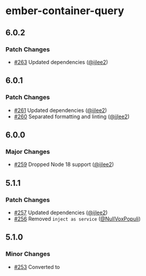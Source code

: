 # ember-container-query

## 6.0.2

### Patch Changes

- [#263](https://github.com/ijlee2/ember-container-query/pull/263) Updated dependencies ([@ijlee2](https://github.com/ijlee2))

## 6.0.1

### Patch Changes

- [#261](https://github.com/ijlee2/ember-container-query/pull/261) Updated dependencies ([@ijlee2](https://github.com/ijlee2))
- [#260](https://github.com/ijlee2/ember-container-query/pull/260) Separated formatting and linting ([@ijlee2](https://github.com/ijlee2))

## 6.0.0

### Major Changes

- [#259](https://github.com/ijlee2/ember-container-query/pull/259) Dropped Node 18 support ([@ijlee2](https://github.com/ijlee2))

## 5.1.1

### Patch Changes

- [#257](https://github.com/ijlee2/ember-container-query/pull/257) Updated dependencies ([@ijlee2](https://github.com/ijlee2))
- [#256](https://github.com/ijlee2/ember-container-query/pull/256) Removed `inject as service` ([@NullVoxPopuli](https://github.com/NullVoxPopuli))

## 5.1.0

### Minor Changes

- [#253](https://github.com/ijlee2/ember-container-query/pull/253) Converted <ContainerQuery> to <template> tag component ([@NullVoxPopuli](https://github.com/NullVoxPopuli))

### Patch Changes

- [#254](https://github.com/ijlee2/ember-container-query/pull/254) Updated dependencies ([@ijlee2](https://github.com/ijlee2))

## 5.0.15

### Patch Changes

- [#252](https://github.com/ijlee2/ember-container-query/pull/252) Updated dependencies ([@ijlee2](https://github.com/ijlee2))
- [#251](https://github.com/ijlee2/ember-container-query/pull/251) Simplified lint configurations ([@ijlee2](https://github.com/ijlee2))

## 5.0.14

### Patch Changes

- [#250](https://github.com/ijlee2/ember-container-query/pull/250) Updated eslint to v9 ([@ijlee2](https://github.com/ijlee2))
- [#249](https://github.com/ijlee2/ember-container-query/pull/249) Updated dependencies ([@ijlee2](https://github.com/ijlee2))

## 5.0.13

### Patch Changes

- [#248](https://github.com/ijlee2/ember-container-query/pull/248) Updated dependencies ([@ijlee2](https://github.com/ijlee2))

## 5.0.12

### Patch Changes

- [#244](https://github.com/ijlee2/ember-container-query/pull/244) Replaced .js with .ts in publicEntrypoints() ([@ijlee2](https://github.com/ijlee2))
- [#245](https://github.com/ijlee2/ember-container-query/pull/245) Made pnpm settings stricter ([@ijlee2](https://github.com/ijlee2))
- [#246](https://github.com/ijlee2/ember-container-query/pull/246) Updated development dependencies ([@ijlee2](https://github.com/ijlee2))

## 5.0.11 (2024-08-13)

### Internal

- `ember-container-query`
  - [#240](https://github.com/ijlee2/ember-container-query/pull/240) Replaced @types/ember\_\_\* with native types ([@ijlee2](https://github.com/ijlee2))
  - [#239](https://github.com/ijlee2/ember-container-query/pull/239) Updated dependencies ([@ijlee2](https://github.com/ijlee2))
  - [#234](https://github.com/ijlee2/ember-container-query/pull/234) Updated development dependencies ([@ijlee2](https://github.com/ijlee2))
- Other
  - [#238](https://github.com/ijlee2/ember-container-query/pull/238) Use pnpm@9 ([@ijlee2](https://github.com/ijlee2))

### Documentation

- [#236](https://github.com/ijlee2/ember-container-query/pull/236) Update CSS selector name in test helper ([@ijlee2](https://github.com/ijlee2))

### Committers: 1

- Isaac Lee ([@ijlee2](https://github.com/ijlee2))

## 5.0.10 (2024-06-07)

### Internal

- [#233](https://github.com/ijlee2/ember-container-query/pull/233) Updated dependencies (Part 2) ([@ijlee2](https://github.com/ijlee2))
- [#232](https://github.com/ijlee2/ember-container-query/pull/232) Updated dependencies ([@ijlee2](https://github.com/ijlee2))
- [#230](https://github.com/ijlee2/ember-container-query/pull/230) Replaced ember-source-channel-url with latest-version. Added ember-lts-5.8 scenario. ([@ijlee2](https://github.com/ijlee2))

### Documentation

- [#231](https://github.com/ijlee2/ember-container-query/pull/231) Create packages folder ([@ijlee2](https://github.com/ijlee2))
- [#230](https://github.com/ijlee2/ember-container-query/pull/230) Replaced ember-source-channel-url with latest-version. Added ember-lts-5.8 scenario. ([@ijlee2](https://github.com/ijlee2))

#### Committers: 1

- Isaac Lee ([@ijlee2](https://github.com/ijlee2))

## 5.0.9 (2024-05-17)

### Internal

- [#229](https://github.com/ijlee2/ember-container-query/pull/229) Updated dependencies ([@ijlee2](https://github.com/ijlee2))

### Committers: 1

- Isaac Lee ([@ijlee2](https://github.com/ijlee2))

## 5.0.8 (2024-04-22)

### Internal

- [#227](https://github.com/ijlee2/ember-container-query/pull/227) Updated dependencies ([@ijlee2](https://github.com/ijlee2))

### Committers: 1

- Isaac Lee ([@ijlee2](https://github.com/ijlee2))

## 5.0.7 (2024-02-19)

### Documentation

- [#226](https://github.com/ijlee2/ember-container-query/pull/226) Removed flaky assertions ([@ijlee2](https://github.com/ijlee2))

### Internal

- [#224](https://github.com/ijlee2/ember-container-query/pull/224) Updated project dependencies ([@ijlee2](https://github.com/ijlee2))

### Committers: 1

- Isaac Lee ([@ijlee2](https://github.com/ijlee2))

## 5.0.6 (2024-01-05)

### Bug Fix

- [#223](https://github.com/ijlee2/ember-container-query/pull/223) Updated decorator-transforms to address an issue with version skew ([@ijlee2](https://github.com/ijlee2))

### Committers: 1

- Isaac Lee ([@ijlee2](https://github.com/ijlee2))

## 5.0.5 (2024-01-04)

### Bug Fix

- [#220](https://github.com/ijlee2/ember-container-query/pull/220) Reverted the unintended change to ember-modifier support ([@ijlee2](https://github.com/ijlee2))

### Internal

- [#222](https://github.com/ijlee2/ember-container-query/pull/222) Updated copyright information ([@ijlee2](https://github.com/ijlee2))
- [#221](https://github.com/ijlee2/ember-container-query/pull/221) Updated dependencies ([@ijlee2](https://github.com/ijlee2))
- [#219](https://github.com/ijlee2/ember-container-query/pull/219) Added ember-lts-5.4 to ember-try scenarios ([@ijlee2](https://github.com/ijlee2))

### Committers: 1

- Isaac Lee ([@ijlee2](https://github.com/ijlee2))

## 5.0.4 (2023-12-20)

### Internal

- [#218](https://github.com/ijlee2/ember-container-query/pull/218) Updated lint-related packages ([@ijlee2](https://github.com/ijlee2))
- [#217](https://github.com/ijlee2/ember-container-query/pull/217) Downstreamed changes from @embroider/addon-blueprint@2.11.0 ([@ijlee2](https://github.com/ijlee2))

### Committers: 1

- Isaac Lee ([@ijlee2](https://github.com/ijlee2))

## 5.0.3 (2023-12-18)

### Internal

- [#216](https://github.com/ijlee2/ember-container-query/pull/216) Updated dependencies ([@ijlee2](https://github.com/ijlee2))

### Committers: 1

- Isaac Lee ([@ijlee2](https://github.com/ijlee2))

## 5.0.2 (2023-11-07)

### Internal

- [#215](https://github.com/ijlee2/ember-container-query/pull/215) Downstreamed changes from @embroider/addon-blueprint@2.7.0 ([@ijlee2](https://github.com/ijlee2))
- [#214](https://github.com/ijlee2/ember-container-query/pull/214) Updated project dependencies ([@ijlee2](https://github.com/ijlee2))
- [#213](https://github.com/ijlee2/ember-container-query/pull/213) Updated development dependencies ([@ijlee2](https://github.com/ijlee2))

### Committers: 1

- Isaac Lee ([@ijlee2](https://github.com/ijlee2))

## 5.0.1 (2023-10-15)

### Internal

- [#211](https://github.com/ijlee2/ember-container-query/pull/211) Updated dependencies ([@ijlee2](https://github.com/ijlee2))

### Documentation

- [#212](https://github.com/ijlee2/ember-container-query/pull/212) Updated docs and test apps ([@ijlee2](https://github.com/ijlee2))

### Committers: 1

- Isaac Lee ([@ijlee2](https://github.com/ijlee2))

## 5.0.0 (2023-09-14)

### Breaking Change

- [#210](https://github.com/ijlee2/ember-container-query/pull/210) Dropped Node 16 support ([@ijlee2](https://github.com/ijlee2))

### Committers: 1

- Isaac Lee ([@ijlee2](https://github.com/ijlee2))

## 4.1.0 (2023-09-14)

### Internal

- [#209](https://github.com/ijlee2/ember-container-query/pull/209) Updated ember-element-helper to v0.8.4 ([@ijlee2](https://github.com/ijlee2))

### Committers: 1

- Isaac Lee ([@ijlee2](https://github.com/ijlee2))

## 4.0.6 (2023-09-14)

### Bug Fix

- [#208](https://github.com/ijlee2/ember-container-query/pull/208) Updated dependencies ([@ijlee2](https://github.com/ijlee2))

### Internal

- [#208](https://github.com/ijlee2/ember-container-query/pull/208) Updated dependencies ([@ijlee2](https://github.com/ijlee2))

### Committers: 1

- Isaac Lee ([@ijlee2](https://github.com/ijlee2))

## 4.0.5 (2023-08-01)

### Bug Fix

- [#204](https://github.com/ijlee2/ember-container-query/pull/204) Downstreamed bug fix from @embroider/addon-blueprint#155 ([@ijlee2](https://github.com/ijlee2))

### Internal

- [#206](https://github.com/ijlee2/ember-container-query/pull/206) Updated ember-element-helper to v0.7.1 ([@ijlee2](https://github.com/ijlee2))
- [#205](https://github.com/ijlee2/ember-container-query/pull/205) Updated lint-related packages ([@ijlee2](https://github.com/ijlee2))
- [#203](https://github.com/ijlee2/ember-container-query/pull/203) Remove rollup-plugin-ts ([@ijlee2](https://github.com/ijlee2))
- [#201](https://github.com/ijlee2/ember-container-query/pull/201) Added Ember 4.12 LTS to ember-try scenarios ([@ijlee2](https://github.com/ijlee2))
- [#200](https://github.com/ijlee2/ember-container-query/pull/200) Updated @ember/test-helpers to v3 ([@ijlee2](https://github.com/ijlee2))

### Documentation

- [#201](https://github.com/ijlee2/ember-container-query/pull/201) Added Ember 4.12 LTS to ember-try scenarios ([@ijlee2](https://github.com/ijlee2))

### Committers: 1

- Isaac Lee ([@ijlee2](https://github.com/ijlee2))

## 4.0.4 (2023-06-13)

### Internal

- [#199](https://github.com/ijlee2/ember-container-query/pull/199) Updated development dependencies ([@ijlee2](https://github.com/ijlee2))

### Committers: 1

- Isaac Lee ([@ijlee2](https://github.com/ijlee2))

## 4.0.3 (2023-06-07)

### Internal

- [#198](https://github.com/ijlee2/ember-container-query/pull/198) Updated dependencies ([@ijlee2](https://github.com/ijlee2))
- [#197](https://github.com/ijlee2/ember-container-query/pull/197) Update Babel packages ([@ijlee2](https://github.com/ijlee2))
- [#196](https://github.com/ijlee2/ember-container-query/pull/196) Updated development dependencies ([@ijlee2](https://github.com/ijlee2))
- [#195](https://github.com/ijlee2/ember-container-query/pull/195) Addressed syntax deprecation from @babel/plugin-proposal-decorators ([@ijlee2](https://github.com/ijlee2))
- [#193](https://github.com/ijlee2/ember-container-query/pull/193) Patched #192 ([@ijlee2](https://github.com/ijlee2))

### Committers: 1

- Isaac Lee ([@ijlee2](https://github.com/ijlee2))

## 4.0.2 (2023-05-23)

### Internal

- [#192](https://github.com/ijlee2/ember-container-query/pull/192) Updated @embroider packages ([@ijlee2](https://github.com/ijlee2))

### Committers: 1

- Isaac Lee ([@ijlee2](https://github.com/ijlee2))

## 4.0.1 (2023-05-17)

### Internal

- [#191](https://github.com/ijlee2/ember-container-query/pull/191) Updated development dependencies ([@ijlee2](https://github.com/ijlee2))
- [#190](https://github.com/ijlee2/ember-container-query/pull/190) Updated ember-modifier to v4.1.0 ([@ijlee2](https://github.com/ijlee2))
- [#189](https://github.com/ijlee2/ember-container-query/pull/189) Migrated to pnpm ([@ijlee2](https://github.com/ijlee2))

### Documentation

- [#188](https://github.com/ijlee2/ember-container-query/pull/188) Generalized how webpack checks if a stylesheet comes from us (host app) or them (some package) ([@ijlee2](https://github.com/ijlee2))

### Committers: 1

- Isaac Lee ([@ijlee2](https://github.com/ijlee2))

## 4.0.0 (2023-05-01)

### Breaking Change

- [#187](https://github.com/ijlee2/ember-container-query/pull/187) Dropped support for Ember 3.28 and Node 14 ([@ijlee2](https://github.com/ijlee2))
- [#163](https://github.com/ijlee2/ember-container-query/pull/163) Remove ember-test-selectors from dependencies ([@ijlee2](https://github.com/ijlee2))
- [#152](https://github.com/ijlee2/ember-container-query/pull/152) Removed the deprecated helpers ([@ijlee2](https://github.com/ijlee2))
- [#151](https://github.com/ijlee2/ember-container-query/pull/151) Migrated to v2 addon format ([@ijlee2](https://github.com/ijlee2))

### Bug Fix

- [#157](https://github.com/ijlee2/ember-container-query/pull/157) Downstreamed changes from ember-codemod-v1-to-v2 ([@ijlee2](https://github.com/ijlee2))

### Enhancement

- [#178](https://github.com/ijlee2/ember-container-query/pull/178) Reexported types from modifiers/container-query.ts in index.ts ([@ijlee2](https://github.com/ijlee2))
- [#151](https://github.com/ijlee2/ember-container-query/pull/151) Migrated to v2 addon format ([@ijlee2](https://github.com/ijlee2))

### Internal

- [#185](https://github.com/ijlee2/ember-container-query/pull/185) Updated development dependencies and CONTRIBUTING.md ([@ijlee2](https://github.com/ijlee2))
- [#175](https://github.com/ijlee2/ember-container-query/pull/175) Updated configuration files to match Ember v4.12 blueprint ([@ijlee2](https://github.com/ijlee2))
- [#172](https://github.com/ijlee2/ember-container-query/pull/172) Updated ember-source to v4.12.0 ([@ijlee2](https://github.com/ijlee2))
- [#169](https://github.com/ijlee2/ember-container-query/pull/169) Updated development dependencies. Patched unused and missing styles. ([@ijlee2](https://github.com/ijlee2))
- [#167](https://github.com/ijlee2/ember-container-query/pull/167) Remove ember-css-modules ([@ijlee2](https://github.com/ijlee2), [@buschtoens](https://github.com/buschtoens))
- [#166](https://github.com/ijlee2/ember-container-query/pull/166) Updated development dependencies ([@ijlee2](https://github.com/ijlee2))
- [#164](https://github.com/ijlee2/ember-container-query/pull/164) Updated development dependencies ([@ijlee2](https://github.com/ijlee2))
- [#163](https://github.com/ijlee2/ember-container-query/pull/163) Remove ember-test-selectors from dependencies ([@ijlee2](https://github.com/ijlee2))
- [#162](https://github.com/ijlee2/ember-container-query/pull/162) Updated ember-modifier to v4 ([@ijlee2](https://github.com/ijlee2))
- [#161](https://github.com/ijlee2/ember-container-query/pull/161) Updated development dependencies to the latest version ([@ijlee2](https://github.com/ijlee2))
- [#154](https://github.com/ijlee2/ember-container-query/pull/154) Updated development dependencies to their latest version ([@ijlee2](https://github.com/ijlee2))
- [#150](https://github.com/ijlee2/ember-container-query/pull/150) Removed ember-named-blocks-polyfill ([@ijlee2](https://github.com/ijlee2))

### Documentation

- [#186](https://github.com/ijlee2/ember-container-query/pull/186) Sync apps with those from embroider-css-modules ([@ijlee2](https://github.com/ijlee2))
- [#185](https://github.com/ijlee2/ember-container-query/pull/185) Updated development dependencies and CONTRIBUTING.md ([@ijlee2](https://github.com/ijlee2))
- [#184](https://github.com/ijlee2/ember-container-query/pull/184) Updated <Ui::Form::Field> to be a <template>-tag component ([@opatajoshua](https://github.com/opatajoshua))
- [#183](https://github.com/ijlee2/ember-container-query/pull/183) Updated <Products::Product::Card> to be a template-only component ([@opatajoshua](https://github.com/opatajoshua))
- [#182](https://github.com/ijlee2/ember-container-query/pull/182) Updated <Ui::Form::Information> to be a template-only component ([@opatajoshua](https://github.com/opatajoshua))
- [#181](https://github.com/ijlee2/ember-container-query/pull/181) Updated <Products::Product::Image> to be a template-only component ([@opatajoshua](https://github.com/opatajoshua))
- [#180](https://github.com/ijlee2/ember-container-query/pull/180) Updated <Ui::Page> to be a template-only component ([@opatajoshua](https://github.com/opatajoshua))
- [#179](https://github.com/ijlee2/ember-container-query/pull/179) Add examples of <template>-tag components ([@ijlee2](https://github.com/ijlee2))
- [#177](https://github.com/ijlee2/ember-container-query/pull/177) Updated README ([@ijlee2](https://github.com/ijlee2))
- [#173](https://github.com/ijlee2/ember-container-query/pull/173) Set up ember-template-imports ([@ijlee2](https://github.com/ijlee2))
- [#171](https://github.com/ijlee2/ember-container-query/pull/171) Renamed component signatures ([@ijlee2](https://github.com/ijlee2))
- [#170](https://github.com/ijlee2/ember-container-query/pull/170) Updated TypeScript syntax ([@ijlee2](https://github.com/ijlee2))
- [#165](https://github.com/ijlee2/ember-container-query/pull/165) Separated docs and test apps ([@ijlee2](https://github.com/ijlee2))
- [#160](https://github.com/ijlee2/ember-container-query/pull/160) Investigated how styles are applied in the consuming app ([@ijlee2](https://github.com/ijlee2))
- [#155](https://github.com/ijlee2/ember-container-query/pull/155) Weakened image source assertions ([@ijlee2](https://github.com/ijlee2))
- [#149](https://github.com/ijlee2/ember-container-query/pull/149) Refactor types ([@ijlee2](https://github.com/ijlee2))

### Committers: 3

- Isaac Lee ([@ijlee2](https://github.com/ijlee2))
- Jan Buschtöns ([@buschtoens](https://github.com/buschtoens))
- Opata Joshua ([@opatajoshua](https://github.com/opatajoshua))

## 4.0.0-alpha.6 (2023-04-10)

### Internal

- [#167](https://github.com/ijlee2/ember-container-query/pull/167) Remove ember-css-modules ([@ijlee2](https://github.com/ijlee2), [@buschtoens](https://github.com/buschtoens))
- [#172](https://github.com/ijlee2/ember-container-query/pull/172) Updated ember-source to v4.12.0 ([@ijlee2](https://github.com/ijlee2))
- [#169](https://github.com/ijlee2/ember-container-query/pull/169) Updated development dependencies. Patched unused and missing styles. ([@ijlee2](https://github.com/ijlee2))
- [#166](https://github.com/ijlee2/ember-container-query/pull/166) Updated development dependencies ([@ijlee2](https://github.com/ijlee2))

### Documentation

- [#171](https://github.com/ijlee2/ember-container-query/pull/171) Renamed component signatures ([@ijlee2](https://github.com/ijlee2))
- [#170](https://github.com/ijlee2/ember-container-query/pull/170) Updated TypeScript syntax ([@ijlee2](https://github.com/ijlee2))

### Committers: 2

- Isaac Lee ([@ijlee2](https://github.com/ijlee2))
- Jan Buschtöns ([@buschtoens](https://github.com/buschtoens))

## 4.0.0-alpha.5 (2023-03-08)

### Internal

- [#164](https://github.com/ijlee2/ember-container-query/pull/164) Updated development dependencies ([@ijlee2](https://github.com/ijlee2))

### Documentation

- [#165](https://github.com/ijlee2/ember-container-query/pull/165) Separated docs and test apps ([@ijlee2](https://github.com/ijlee2))

### Committers: 1

- Isaac Lee ([@ijlee2](https://github.com/ijlee2))

## 4.0.0-alpha.4 (2023-03-02)

### Breaking Change

- [#163](https://github.com/ijlee2/ember-container-query/pull/163) Remove ember-test-selectors from dependencies ([@ijlee2](https://github.com/ijlee2))

### Internal

- [#163](https://github.com/ijlee2/ember-container-query/pull/163) Remove ember-test-selectors from dependencies ([@ijlee2](https://github.com/ijlee2))

### Committers: 1

- Isaac Lee ([@ijlee2](https://github.com/ijlee2))

## 4.0.0-alpha.3 (2023-03-02)

### Internal

- [#162](https://github.com/ijlee2/ember-container-query/pull/162) Updated ember-modifier to v4 ([@ijlee2](https://github.com/ijlee2))
- [#161](https://github.com/ijlee2/ember-container-query/pull/161) Updated development dependencies to the latest version ([@ijlee2](https://github.com/ijlee2))

### Documentation

- [#160](https://github.com/ijlee2/ember-container-query/pull/160) Investigated how styles are applied in the consuming app ([@ijlee2](https://github.com/ijlee2))

### Committers: 1

- Isaac Lee ([@ijlee2](https://github.com/ijlee2))

## 4.0.0-alpha.2 (2023-02-06)

### Bug Fix

- [#157](https://github.com/ijlee2/ember-container-query/pull/157) Downstreamed changes from ember-codemod-v1-to-v2 ([@ijlee2](https://github.com/ijlee2))

### Committers: 1

- Isaac Lee ([@ijlee2](https://github.com/ijlee2))

## 4.0.0-alpha.1 (2023-01-20)

### Documentation

- [#155](https://github.com/ijlee2/ember-container-query/pull/155) Weakened image source assertions ([@ijlee2](https://github.com/ijlee2))

### Committers: 1

- Isaac Lee ([@ijlee2](https://github.com/ijlee2))

## 4.0.0-alpha.0 (2023-01-20)

### Breaking Change

- [#152](https://github.com/ijlee2/ember-container-query/pull/152) Removed the deprecated helpers ([@ijlee2](https://github.com/ijlee2))
- [#151](https://github.com/ijlee2/ember-container-query/pull/151) Migrated to v2 addon format ([@ijlee2](https://github.com/ijlee2))

### Enhancement

- [#151](https://github.com/ijlee2/ember-container-query/pull/151) Migrated to v2 addon format ([@ijlee2](https://github.com/ijlee2))

### Internal

- [#154](https://github.com/ijlee2/ember-container-query/pull/154) Updated development dependencies to their latest version ([@ijlee2](https://github.com/ijlee2))
- [#150](https://github.com/ijlee2/ember-container-query/pull/150) Removed ember-named-blocks-polyfill ([@ijlee2](https://github.com/ijlee2))

### Documentation

- [#149](https://github.com/ijlee2/ember-container-query/pull/149) Refactor types ([@ijlee2](https://github.com/ijlee2))

### Committers: 1

- Isaac Lee ([@ijlee2](https://github.com/ijlee2))

## 3.2.0 (2023-01-05)

### Enhancement

- [#147](https://github.com/ijlee2/ember-container-query/pull/147) Use relative paths whenever possible ([@ijlee2](https://github.com/ijlee2))
- [#130](https://github.com/ijlee2/ember-container-query/pull/130) Add easier imports from strict mode users ([@NullVoxPopuli](https://github.com/NullVoxPopuli))
- [#146](https://github.com/ijlee2/ember-container-query/pull/146) Renamed the helpers by dropping the cq prefix ([@ijlee2](https://github.com/ijlee2))

### Internal

- [#148](https://github.com/ijlee2/ember-container-query/pull/148) Updated development dependencies ([@ijlee2](https://github.com/ijlee2))

### Committers: 2

- Isaac Lee ([@ijlee2](https://github.com/ijlee2))
- [@NullVoxPopuli](https://github.com/NullVoxPopuli)

## 3.1.0 (2022-12-20)

### Enhancement

- [#140](https://github.com/ijlee2/ember-container-query/pull/140) Add Glint signatures ([@ijlee2](https://github.com/ijlee2))

### Internal

- [#145](https://github.com/ijlee2/ember-container-query/pull/145) Updated development dependencies to their latest version ([@ijlee2](https://github.com/ijlee2))
- [#141](https://github.com/ijlee2/ember-container-query/pull/141) Glint demo app ([@ijlee2](https://github.com/ijlee2))
- [#140](https://github.com/ijlee2/ember-container-query/pull/140) Add Glint signatures ([@ijlee2](https://github.com/ijlee2))

### Documentation

- [#141](https://github.com/ijlee2/ember-container-query/pull/141) Glint demo app ([@ijlee2](https://github.com/ijlee2))
- [#140](https://github.com/ijlee2/ember-container-query/pull/140) Add Glint signatures ([@ijlee2](https://github.com/ijlee2))

### Committers: 1

- Isaac Lee ([@ijlee2](https://github.com/ijlee2))
- Thanks to [@NullVoxPopuli](https://github.com/NullVoxPopuli), [@denisclark](https://github.com/denisclark), [@gossi](https://github.com/gossi), and [@buschtoens](https://github.com/buschtoens) for their help with [#140](https://github.com/ijlee2/ember-container-query/pull/140)

## 3.0.0 (2022-12-15)

### Breaking Change

- [#135](https://github.com/ijlee2/ember-container-query/pull/135) Documented {{container-query}} modifier. Dropped support for Node 12 and Ember 3.24. ([@ijlee2](https://github.com/ijlee2))

### Internal

- [#142](https://github.com/ijlee2/ember-container-query/pull/142) Updated development dependencies ([@ijlee2](https://github.com/ijlee2))
- [#138](https://github.com/ijlee2/ember-container-query/pull/138) Updated development dependencies ([@ijlee2](https://github.com/ijlee2))
- [#137](https://github.com/ijlee2/ember-container-query/pull/137) Updated demo app ([@ijlee2](https://github.com/ijlee2))
- [#136](https://github.com/ijlee2/ember-container-query/pull/136) Reinstalled ember-cli-typescript ([@ijlee2](https://github.com/ijlee2))
- [#135](https://github.com/ijlee2/ember-container-query/pull/135) Documented {{container-query}} modifier. Dropped support for Node 12 and Ember 3.24. ([@ijlee2](https://github.com/ijlee2))
- [#131](https://github.com/ijlee2/ember-container-query/pull/131) Remove ember-cli-typescript. Enable enableTypeScriptTransform instead. ([@ijlee2](https://github.com/ijlee2))

### Documentation

- [#137](https://github.com/ijlee2/ember-container-query/pull/137) Updated demo app ([@ijlee2](https://github.com/ijlee2))
- [#135](https://github.com/ijlee2/ember-container-query/pull/135) Documented {{container-query}} modifier. Dropped support for Node 12 and Ember 3.24. ([@ijlee2](https://github.com/ijlee2))
- [#134](https://github.com/ijlee2/ember-container-query/pull/134) Refactor tests ([@ijlee2](https://github.com/ijlee2))

### Committers: 1

- Isaac Lee ([@ijlee2](https://github.com/ijlee2))

## 3.0.0-alpha.0 (2022-12-13)

### Breaking Change

- [#135](https://github.com/ijlee2/ember-container-query/pull/135) Documented {{container-query}} modifier. Dropped support for Node 12 and Ember 3.24. ([@ijlee2](https://github.com/ijlee2))

### Internal

- [#138](https://github.com/ijlee2/ember-container-query/pull/138) Updated development dependencies ([@ijlee2](https://github.com/ijlee2))
- [#137](https://github.com/ijlee2/ember-container-query/pull/137) Updated demo app ([@ijlee2](https://github.com/ijlee2))
- [#136](https://github.com/ijlee2/ember-container-query/pull/136) Reinstalled ember-cli-typescript ([@ijlee2](https://github.com/ijlee2))
- [#135](https://github.com/ijlee2/ember-container-query/pull/135) Documented {{container-query}} modifier. Dropped support for Node 12 and Ember 3.24. ([@ijlee2](https://github.com/ijlee2))
- [#131](https://github.com/ijlee2/ember-container-query/pull/131) Remove ember-cli-typescript. Enable enableTypeScriptTransform instead. ([@ijlee2](https://github.com/ijlee2))

### Documentation

- [#137](https://github.com/ijlee2/ember-container-query/pull/137) Updated demo app ([@ijlee2](https://github.com/ijlee2))
- [#135](https://github.com/ijlee2/ember-container-query/pull/135) Documented {{container-query}} modifier. Dropped support for Node 12 and Ember 3.24. ([@ijlee2](https://github.com/ijlee2))
- [#134](https://github.com/ijlee2/ember-container-query/pull/134) Refactor tests ([@ijlee2](https://github.com/ijlee2))

### Committers: 1

- Isaac Lee ([@ijlee2](https://github.com/ijlee2))

## 2.1.1 (2022-12-02)

### Bug Fix

- [#128](https://github.com/ijlee2/ember-container-query/pull/128) Replaced @ember/render-modifiers with ember-modifier ([@ijlee2](https://github.com/ijlee2))
- [#126](https://github.com/ijlee2/ember-container-query/pull/126) Listed ember-test-selectors as a dependency ([@ijlee2](https://github.com/ijlee2))

### Enhancement

- [#128](https://github.com/ijlee2/ember-container-query/pull/128) Replaced @ember/render-modifiers with ember-modifier ([@ijlee2](https://github.com/ijlee2))

### Internal

- [#133](https://github.com/ijlee2/ember-container-query/pull/133) Addressed ember-modifier deprecations ([@ijlee2](https://github.com/ijlee2))
- [#132](https://github.com/ijlee2/ember-container-query/pull/132) Updated dependencies to their latest version ([@ijlee2](https://github.com/ijlee2))
- [#128](https://github.com/ijlee2/ember-container-query/pull/128) Replaced @ember/render-modifiers with ember-modifier ([@ijlee2](https://github.com/ijlee2))
- [#125](https://github.com/ijlee2/ember-container-query/pull/125) Updated dependencies to their latest version ([@ijlee2](https://github.com/ijlee2))
- [#124](https://github.com/ijlee2/ember-container-query/pull/124) Installed stylelint to help with maintaining the demo app ([@ijlee2](https://github.com/ijlee2))

### Committers: 1

- Isaac Lee ([@ijlee2](https://github.com/ijlee2))

## 2.1.0 (2022-06-03)

### Enhancement

- [#119](https://github.com/ijlee2/ember-container-query/pull/119) Introduced TypeScript (Part 3) ([@ijlee2](https://github.com/ijlee2))

### Internal

- [#123](https://github.com/ijlee2/ember-container-query/pull/123) Updated GitHub actions to v3 ([@ijlee2](https://github.com/ijlee2))
- [#122](https://github.com/ijlee2/ember-container-query/pull/122) Updated Node version in CI to 16 ([@ijlee2](https://github.com/ijlee2))
- [#121](https://github.com/ijlee2/ember-container-query/pull/121) Updated ember-on-resize-modifier to v1.1.0 ([@ijlee2](https://github.com/ijlee2))
- [#117](https://github.com/ijlee2/ember-container-query/pull/117) Updated dependencies to their latest version ([@ijlee2](https://github.com/ijlee2))
- [#115](https://github.com/ijlee2/ember-container-query/pull/115) Updated eslint to v8 ([@ijlee2](https://github.com/ijlee2))

### Documentation

- [#120](https://github.com/ijlee2/ember-container-query/pull/120) Introduced TypeScript (Part 4) ([@ijlee2](https://github.com/ijlee2))
- [#118](https://github.com/ijlee2/ember-container-query/pull/118) Introduced TypeScript (Part 2) ([@ijlee2](https://github.com/ijlee2))
- [#114](https://github.com/ijlee2/ember-container-query/pull/114) Introduced TypeScript (Part 1) ([@ijlee2](https://github.com/ijlee2))
- [#116](https://github.com/ijlee2/ember-container-query/pull/116) Updated demo app ([@ijlee2](https://github.com/ijlee2))

### Committers: 1

- Isaac Lee ([@ijlee2](https://github.com/ijlee2))

## 2.0.2 (2022-04-25)

### Bug Fix

- [#113](https://github.com/ijlee2/ember-container-query/pull/113) Removed named exports for helpers ([@ijlee2](https://github.com/ijlee2))

### Committers: 1

- Isaac Lee ([@ijlee2](https://github.com/ijlee2))

## 2.0.1 (2022-04-25)

### Bug Fix

- [#111](https://github.com/ijlee2/ember-container-query/pull/111) Added named exports for helpers ([@ijlee2](https://github.com/ijlee2))

### Documentation

- [#112](https://github.com/ijlee2/ember-container-query/pull/112) Enabled ember-beta scenario ([@ijlee2](https://github.com/ijlee2))
- [#110](https://github.com/ijlee2/ember-container-query/pull/110) Refactored <Ui::Form> components in the demo app ([@ijlee2](https://github.com/ijlee2))

### Committers: 1

- Isaac Lee ([@ijlee2](https://github.com/ijlee2))

## 2.0.0 (2022-04-09)

### Breaking Change

- [#106](https://github.com/ijlee2/ember-container-query/pull/106) Dropped support for 3.20 LTS ([@ijlee2](https://github.com/ijlee2))
- [#94](https://github.com/ijlee2/ember-container-query/pull/94) Dropped support for Node 10 ([@ijlee2](https://github.com/ijlee2))
- [#93](https://github.com/ijlee2/ember-container-query/pull/93) Dropped support for 3.16 LTS ([@ijlee2](https://github.com/ijlee2))

### Internal

- [#108](https://github.com/ijlee2/ember-container-query/pull/108) Updated dependencies to their latest version ([@ijlee2](https://github.com/ijlee2))
- [#74](https://github.com/ijlee2/ember-container-query/pull/74) Replaced ember-did-resize-modifier with ember-on-resize-modifier ([@st-h](https://github.com/st-h))
- [#100](https://github.com/ijlee2/ember-container-query/pull/100) Updated development dependencies to their latest version ([@ijlee2](https://github.com/ijlee2))
- [#97](https://github.com/ijlee2/ember-container-query/pull/97) Updated ember-source to v3.28.6 ([@ijlee2](https://github.com/ijlee2))
- [#96](https://github.com/ijlee2/ember-container-query/pull/96) Updated dependencies to their latest version ([@ijlee2](https://github.com/ijlee2))

### Documentation

- [#109](https://github.com/ijlee2/ember-container-query/pull/109) Updated the demo app ([@ijlee2](https://github.com/ijlee2))
- [#104](https://github.com/ijlee2/ember-container-query/pull/104) Updated style and tests for demo app ([@ijlee2](https://github.com/ijlee2))
- [#102](https://github.com/ijlee2/ember-container-query/pull/102) Removed @percy/exec-action (deprecated) ([@ijlee2](https://github.com/ijlee2))
- [#103](https://github.com/ijlee2/ember-container-query/pull/103) Applied timeout to all rendering and application tests ([@ijlee2](https://github.com/ijlee2))
- [#101](https://github.com/ijlee2/ember-container-query/pull/101) Added a form example to the demo app ([@ijlee2](https://github.com/ijlee2))
- [#99](https://github.com/ijlee2/ember-container-query/pull/99) Replaced custom caching strategy with one built into @actions/setup-node ([@ijlee2](https://github.com/ijlee2))

### Committers: 2

- Isaac Lee ([@ijlee2](https://github.com/ijlee2))
- Steve ([@st-h](https://github.com/st-h))

## 2.0.0-alpha.0 (2021-12-12)

### Breaking Change

- [#94](https://github.com/ijlee2/ember-container-query/pull/94) Dropped support for Node 10 ([@ijlee2](https://github.com/ijlee2))
- [#93](https://github.com/ijlee2/ember-container-query/pull/93) Dropped support for 3.16 LTS ([@ijlee2](https://github.com/ijlee2))

### Internal

- [#74](https://github.com/ijlee2/ember-container-query/pull/74) Replaced ember-did-resize-modifier with ember-on-resize-modifier ([@st-h](https://github.com/st-h))
- [#100](https://github.com/ijlee2/ember-container-query/pull/100) Updated development dependencies to their latest version ([@ijlee2](https://github.com/ijlee2))
- [#97](https://github.com/ijlee2/ember-container-query/pull/97) Updated ember-source to v3.28.6 ([@ijlee2](https://github.com/ijlee2))
- [#96](https://github.com/ijlee2/ember-container-query/pull/96) Updated dependencies to their latest version ([@ijlee2](https://github.com/ijlee2))

### Documentation

- [#104](https://github.com/ijlee2/ember-container-query/pull/104) Updated style and tests for demo app ([@ijlee2](https://github.com/ijlee2))
- [#102](https://github.com/ijlee2/ember-container-query/pull/102) Removed @percy/exec-action (deprecated) ([@ijlee2](https://github.com/ijlee2))
- [#103](https://github.com/ijlee2/ember-container-query/pull/103) Applied timeout to all rendering and application tests ([@ijlee2](https://github.com/ijlee2))
- [#101](https://github.com/ijlee2/ember-container-query/pull/101) Added a form example to the demo app ([@ijlee2](https://github.com/ijlee2))
- [#99](https://github.com/ijlee2/ember-container-query/pull/99) Replaced custom caching strategy with one built into @actions/setup-node ([@ijlee2](https://github.com/ijlee2))

### Committers: 2

- Isaac Lee ([@ijlee2](https://github.com/ijlee2))
- Steve ([@st-h](https://github.com/st-h))

## 1.1.9 (2021-08-25)

### Bug Fix

- [#88](https://github.com/ijlee2/ember-container-query/pull/88) Temporarily skipped ember-beta and ember-canary ([@ijlee2](https://github.com/ijlee2))
- [#84](https://github.com/ijlee2/ember-container-query/pull/84) Fixed failing accessibility audits in Album page ([@ijlee2](https://github.com/ijlee2))

### Internal

- [#92](https://github.com/ijlee2/ember-container-query/pull/92) Updated ember-source to v3.27.5 ([@ijlee2](https://github.com/ijlee2))
- [#91](https://github.com/ijlee2/ember-container-query/pull/91) Updated development dependencies to their latest version ([@ijlee2](https://github.com/ijlee2))
- [#89](https://github.com/ijlee2/ember-container-query/pull/89) Updated development dependencies ([@ijlee2](https://github.com/ijlee2))
- [#85](https://github.com/ijlee2/ember-container-query/pull/85) Updated development dependencies to their latest ([@ijlee2](https://github.com/ijlee2))

### Committers: 1

- Isaac Lee ([@ijlee2](https://github.com/ijlee2))

## 1.1.8 (2021-04-22)

### Internal

- [#81](https://github.com/ijlee2/ember-container-query/pull/81) Updated ember-source to v3.26.1 ([@ijlee2](https://github.com/ijlee2))
- [#80](https://github.com/ijlee2/ember-container-query/pull/80) Updated ember-element-helper to v0.5.0 ([@ijlee2](https://github.com/ijlee2))

### Documentation

- [#79](https://github.com/ijlee2/ember-container-query/pull/79) Added embroider-safe to ember-try scenarios ([@ijlee2](https://github.com/ijlee2))

### Committers: 1

- Isaac Lee ([@ijlee2](https://github.com/ijlee2))

## 1.1.7 (2021-04-01)

### Bug Fix

- [#76](https://github.com/ijlee2/ember-container-query/pull/76) Fixed brittle tests ([@ijlee2](https://github.com/ijlee2))

### Internal

- [#77](https://github.com/ijlee2/ember-container-query/pull/77) Updated ember-source to v3.25 ([@ijlee2](https://github.com/ijlee2))
- [#75](https://github.com/ijlee2/ember-container-query/pull/75) Updated dependencies to their latest version ([@ijlee2](https://github.com/ijlee2))

### Documentation

- [#78](https://github.com/ijlee2/ember-container-query/pull/78) Added 3.24 LTS to ember-try scenario ([@ijlee2](https://github.com/ijlee2))

### Committers: 1

- Isaac Lee ([@ijlee2](https://github.com/ijlee2))

## 1.1.6 (2020-12-16)

### Internal

- [#72](https://github.com/ijlee2/ember-container-query/pull/72) Upgraded ember-source to v3.23 ([@ijlee2](https://github.com/ijlee2))
- [#68](https://github.com/ijlee2/ember-container-query/pull/68) Upgraded ember-element-helper to v0.3.2 ([@ijlee2](https://github.com/ijlee2))
- [#67](https://github.com/ijlee2/ember-container-query/pull/67) Upgrade percy/exec-action to v0.3.1 ([@ijlee2](https://github.com/ijlee2))

### Documentation

- [#70](https://github.com/ijlee2/ember-container-query/pull/70) Research: Investigate reactivity ([@ijlee2](https://github.com/ijlee2))
- [#69](https://github.com/ijlee2/ember-container-query/pull/69) Add ember-canary to ember-try test matrix ([@ijlee2](https://github.com/ijlee2))

### Committers: 1

- Isaac Lee ([@ijlee2](https://github.com/ijlee2))

## 1.1.5 (2020-10-27)

### Internal

- [#66](https://github.com/ijlee2/ember-container-query/pull/66) Upgraded ember-source to v3.22.0 ([@ijlee2](https://github.com/ijlee2))
- [#63](https://github.com/ijlee2/ember-container-query/pull/63) Use ember-truth-helpers instead of custom helpers ([@esbanarango](https://github.com/esbanarango))

### Documentation

- [#65](https://github.com/ijlee2/ember-container-query/pull/65) Add ember-lts-3.20 to ember-try test matrix ([@takshch](https://github.com/takshch))
- [#61](https://github.com/ijlee2/ember-container-query/pull/61) Added demoURL to package.json ([@cah-danmonroe](https://github.com/cah-danmonroe))

### Committers: 4

- Dan Monroe ([@cah-danmonroe](https://github.com/cah-danmonroe))
- Esteban Arango Medina ([@esbanarango](https://github.com/esbanarango))
- Isaac Lee ([@ijlee2](https://github.com/ijlee2))
- Taksh Chanana ([@takshch](https://github.com/takshch))

## 1.1.4 (2020-09-19)

### Internal

- [#58](https://github.com/ijlee2/ember-container-query/pull/58) Updated development dependencies to their latest version ([@ijlee2](https://github.com/ijlee2))

### Documentation

- [#57](https://github.com/ijlee2/ember-container-query/pull/57) Updated CI ([@ijlee2](https://github.com/ijlee2))

### Committers: 1

- Isaac Lee ([@ijlee2](https://github.com/ijlee2))

## 1.1.3 (2020-08-29)

### Internal

- [#54](https://github.com/ijlee2/ember-container-query/pull/54) Migrated to Netlify for deployment service ([@ijlee2](https://github.com/ijlee2))
- [#53](https://github.com/ijlee2/ember-container-query/pull/53) Updated development dependencies to their latest version ([@ijlee2](https://github.com/ijlee2))
- [#52](https://github.com/ijlee2/ember-container-query/pull/52) Updated CI workflow ([@ijlee2](https://github.com/ijlee2))

### Committers: 1

- Isaac Lee ([@ijlee2](https://github.com/ijlee2))

## 1.1.2 (2020-08-12)

### Internal

- [#51](https://github.com/ijlee2/ember-container-query/pull/51) Upgraded ember-source to v3.20.4 ([@ijlee2](https://github.com/ijlee2))

### Documentation

- [#50](https://github.com/ijlee2/ember-container-query/pull/50) Added installation instructions for FastBoot users ([@ijlee2](https://github.com/ijlee2))

### Committers: 1

- Isaac Lee ([@ijlee2](https://github.com/ijlee2))

## 1.1.1 (2020-07-25)

### Internal

- Updated default branch name to `main`
- [#48](https://github.com/ijlee2/ember-container-query/pull/48) Updated devDependencies to their latest ([@ijlee2](https://github.com/ijlee2))

### Committers: 1

- Isaac Lee ([@ijlee2](https://github.com/ijlee2))

## 1.1.0 (2020-07-10)

### Enhancement

- [#46](https://github.com/ijlee2/ember-container-query/pull/46) Allowed passing @tagName for dynamic tag ([@ijlee2](https://github.com/ijlee2))

### Internal

- [#45](https://github.com/ijlee2/ember-container-query/pull/45) Installed ember-a11y-testing for demo app ([@ijlee2](https://github.com/ijlee2))

### Documentation

- [#45](https://github.com/ijlee2/ember-container-query/pull/45) Installed ember-a11y-testing for demo app ([@ijlee2](https://github.com/ijlee2))

### Committers: 1

- Isaac Lee ([@ijlee2](https://github.com/ijlee2))

## 1.0.4 (2020-06-26)

### Bug Fix

- [#44](https://github.com/ijlee2/ember-container-query/pull/44) Allowed passing empty string for @dataAttributePrefix ([@ijlee2](https://github.com/ijlee2))

### Enhancement

- [#43](https://github.com/ijlee2/ember-container-query/pull/43) Reorganized tests for <ContainerQuery> component ([@ijlee2](https://github.com/ijlee2))

### Internal

- [#42](https://github.com/ijlee2/ember-container-query/pull/42) Updated dependencies to their latest version ([@ijlee2](https://github.com/ijlee2))

### Committers: 1

- Isaac Lee ([@ijlee2](https://github.com/ijlee2))

## 1.0.3 (2020-06-06)

### Internal

- [#41](https://github.com/ijlee2/ember-container-query/pull/41) Updated ember-cli-babel to v7.20.5 and eslint to the latest ([@ijlee2](https://github.com/ijlee2))

### Documentation

- [#40](https://github.com/ijlee2/ember-container-query/pull/40) Added adoption strategy for developers who support pre-Octane app or IE 11 users ([@ijlee2](https://github.com/ijlee2))
- [#39](https://github.com/ijlee2/ember-container-query/pull/39) Improved codebase ([@ijlee2](https://github.com/ijlee2))

### Committers: 1

- Isaac Lee ([@ijlee2](https://github.com/ijlee2))

## 1.0.2 (2020-05-30)

### Documentation

- [#37](https://github.com/ijlee2/ember-container-query/pull/37) Updated keywords and repository url for npm ([@ijlee2](https://github.com/ijlee2))

### Committers: 1

- Isaac Lee ([@ijlee2](https://github.com/ijlee2))

## 1.0.1 (2020-05-29)

### Internal

- [#36](https://github.com/ijlee2/ember-container-query/pull/36) Added lerna-changelog ([@ijlee2](https://github.com/ijlee2))

### Documentation

- [#36](https://github.com/ijlee2/ember-container-query/pull/36) Added lerna-changelog ([@ijlee2](https://github.com/ijlee2))

### Committers: 1

- Isaac Lee ([@ijlee2](https://github.com/ijlee2))

## 1.0.0 (2020-05-29)

### Bug Fix

- [#28](https://github.com/ijlee2/ember-container-query/pull/28) Fixed overflow issues on Firefox and Safari ([@ijlee2](https://github.com/ijlee2))
- [#24](https://github.com/ijlee2/ember-container-query/pull/24) Applied overflow hidden to the splash image ([@ijlee2](https://github.com/ijlee2))
- [#23](https://github.com/ijlee2/ember-container-query/pull/23) Refined demo app ([@ijlee2](https://github.com/ijlee2))
- [#18](https://github.com/ijlee2/ember-container-query/pull/18) Updated the ranking algorithm for responsive image loading ([@ijlee2](https://github.com/ijlee2))
- [#17](https://github.com/ijlee2/ember-container-query/pull/17) Disallowed fingerprinting images for demo app ([@ijlee2](https://github.com/ijlee2))
- [#13](https://github.com/ijlee2/ember-container-query/pull/13) Replaced Unicode characters with SVG icons ([@ijlee2](https://github.com/ijlee2))
- [#7](https://github.com/ijlee2/ember-container-query/pull/7) Applied .full-screen class to div#ember-testing-container ([@ijlee2](https://github.com/ijlee2))

### Enhancement

- [#19](https://github.com/ijlee2/ember-container-query/pull/19) Added responsive testing to the compatible versions ([@ijlee2](https://github.com/ijlee2))
- [#15](https://github.com/ijlee2/ember-container-query/pull/15) Refactored <ContainerQuery> rendering tests ([@ijlee2](https://github.com/ijlee2))
- [#14](https://github.com/ijlee2/ember-container-query/pull/14) Allowed yielding dimensions from <ContainerQuery> component ([@ijlee2](https://github.com/ijlee2))
- [#4](https://github.com/ijlee2/ember-container-query/pull/4) Renamed breakpoints to features ([@ijlee2](https://github.com/ijlee2))
- [#3](https://github.com/ijlee2/ember-container-query/pull/3) Updated API to include aspect ratio ([@ijlee2](https://github.com/ijlee2))

### Internal

- [#33](https://github.com/ijlee2/ember-container-query/pull/33) Updated actions to their latest ([@ijlee2](https://github.com/ijlee2))
- [#27](https://github.com/ijlee2/ember-container-query/pull/27) Updated ember-source to v3.19.0 ([@ijlee2](https://github.com/ijlee2))
- [#20](https://github.com/ijlee2/ember-container-query/pull/20) Installed ember-svg-jar for demo app ([@ijlee2](https://github.com/ijlee2))
- [#10](https://github.com/ijlee2/ember-container-query/pull/10) Simplified stylesheets ([@ijlee2](https://github.com/ijlee2))

### Documentation

- [#35](https://github.com/ijlee2/ember-container-query/pull/35) Added tests for @debounce ([@ijlee2](https://github.com/ijlee2))
- [#34](https://github.com/ijlee2/ember-container-query/pull/34) Restored assertions for responsive images ([@ijlee2](https://github.com/ijlee2))
- [#32](https://github.com/ijlee2/ember-container-query/pull/32) Added templates for issues ([@ijlee2](https://github.com/ijlee2))
- [#31](https://github.com/ijlee2/ember-container-query/pull/31) Updated language for supported setups to be clearer ([@ijlee2](https://github.com/ijlee2))
- [#30](https://github.com/ijlee2/ember-container-query/pull/30) Limited supported setups ([@ijlee2](https://github.com/ijlee2))
- [#29](https://github.com/ijlee2/ember-container-query/pull/29) Updated README with several applications ([@ijlee2](https://github.com/ijlee2))
- [#26](https://github.com/ijlee2/ember-container-query/pull/26) Added notes on how people can contribute ([@ijlee2](https://github.com/ijlee2))
- [#25](https://github.com/ijlee2/ember-container-query/pull/25) Added instructions for setup ([@ijlee2](https://github.com/ijlee2))
- [#23](https://github.com/ijlee2/ember-container-query/pull/23) Refined demo app ([@ijlee2](https://github.com/ijlee2))
- [#22](https://github.com/ijlee2/ember-container-query/pull/22) Created Dashboard example (Part 5 of 5) ([@ijlee2](https://github.com/ijlee2))
- [#21](https://github.com/ijlee2/ember-container-query/pull/21) Created Dashboard example (Part 4 of 5) ([@ijlee2](https://github.com/ijlee2))
- [#18](https://github.com/ijlee2/ember-container-query/pull/18) Updated the ranking algorithm for responsive image loading ([@ijlee2](https://github.com/ijlee2))
- [#16](https://github.com/ijlee2/ember-container-query/pull/16) Created Dashboard example (Part 3 of 5) ([@ijlee2](https://github.com/ijlee2))
- [#15](https://github.com/ijlee2/ember-container-query/pull/15) Refactored <ContainerQuery> rendering tests ([@ijlee2](https://github.com/ijlee2))
- [#12](https://github.com/ijlee2/ember-container-query/pull/12) Created Dashboard example (Part 2 of 5) ([@ijlee2](https://github.com/ijlee2))
- [#11](https://github.com/ijlee2/ember-container-query/pull/11) Created Dashboard example (Part 1 of 5) ([@ijlee2](https://github.com/ijlee2))
- [#10](https://github.com/ijlee2/ember-container-query/pull/10) Simplified stylesheets ([@ijlee2](https://github.com/ijlee2))
- [#5](https://github.com/ijlee2/ember-container-query/pull/5) Added responsive testing ([@ijlee2](https://github.com/ijlee2))
- [#1](https://github.com/ijlee2/ember-container-query/pull/1) Created demo app ([@ijlee2](https://github.com/ijlee2))

### Committers: 1

- Isaac Lee ([@ijlee2](https://github.com/ijlee2))
